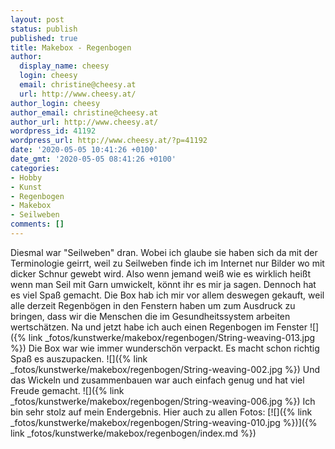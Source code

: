 ```yaml
---
layout: post
status: publish
published: true
title: Makebox - Regenbogen
author:
  display_name: cheesy
  login: cheesy
  email: christine@cheesy.at
  url: http://www.cheesy.at/
author_login: cheesy
author_email: christine@cheesy.at
author_url: http://www.cheesy.at/
wordpress_id: 41192
wordpress_url: http://www.cheesy.at/?p=41192
date: '2020-05-05 10:41:26 +0100'
date_gmt: '2020-05-05 08:41:26 +0100'
categories:
- Hobby
- Kunst
- Regenbogen
- Makebox
- Seilweben
comments: []
---
```

Diesmal war "Seilweben" dran. Wobei ich glaube sie haben sich da mit der Terminologie geirrt, weil zu Seilweben finde ich im Internet nur Bilder wo mit dicker Schnur gewebt wird. Also wenn jemand weiß wie es wirklich heißt wenn man Seil mit Garn umwickelt, könnt ihr es mir ja sagen.
Dennoch hat es viel Spaß gemacht. Die Box hab ich mir vor allem deswegen gekauft, weil alle derzeit Regenbögen in den Fenstern haben um zum Ausdruck zu bringen, dass wir die Menschen die im Gesundheitssystem arbeiten wertschätzen. Na und jetzt habe ich auch einen Regenbogen im Fenster
![]({% link _fotos/kunstwerke/makebox/regenbogen/String-weaving-013.jpg %})
Die Box war wie immer wunderschön verpackt. Es macht schon richtig Spaß es auszupacken.
![]({% link _fotos/kunstwerke/makebox/regenbogen/String-weaving-002.jpg %})
Und das Wickeln und zusammenbauen war auch einfach genug und hat viel Freude gemacht.
![]({% link _fotos/kunstwerke/makebox/regenbogen/String-weaving-006.jpg %})
Ich bin sehr stolz auf mein Endergebnis. Hier auch zu allen Fotos:
[![]({% link _fotos/kunstwerke/makebox/regenbogen/String-weaving-010.jpg %})]({% link _fotos/kunstwerke/makebox/regenbogen/index.md %})
